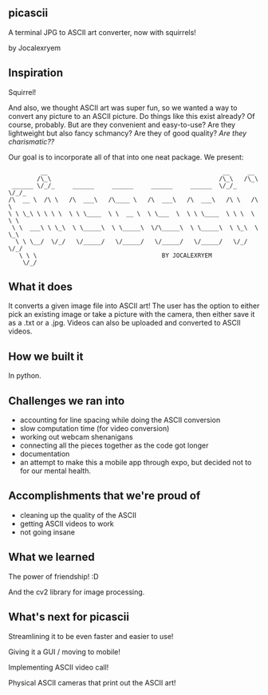 ## picascii
A terminal JPG to ASCII art converter, now with squirrels!

by Jocalexryem


## Inspiration
Squirrel! 

And also, we thought ASCII art was super fun, so we wanted a way to convert any picture to an ASCII picture. Do things like this exist already? Of course, probably. But are they convenient and easy-to-use? Are they lightweight but also fancy schmancy? Are they of good quality? _Are they charismatic??_

Our goal is to incorporate all of that into one neat package. 
We present:
```
         __                                                 __     __
        /\_\                                               /\_\   /\_\
 ______ \/_/_     ______     ______     ______     ______  \/_/_  \/_/_
/\  __ \  /\ \   /\  ___\   /\____ \   /\  ___\   /\  ___\   /\ \   /\ \   
\ \ \_\ \ \ \ \  \ \ \____  \ \  __ \  \ \___  \  \ \ \____  \ \ \  \ \ \  
 \ \  ___\ \ \_\  \ \_____\  \ \_____\  \/\_____\  \ \_____\  \ \_\  \ \_\ 
  \ \ \__/  \/_/   \/_____/   \/_____/   \/_____/   \/_____/   \/_/   \/_/ 
   \ \ \                                   BY JOCALEXRYEM
    \/_/

```

## What it does
It converts a given image file into ASCII art!
The user has the option to either pick an existing image or take a picture with the camera, then either save it as a .txt or a .jpg.
Videos can also be uploaded and converted to ASCII videos.

## How we built it
In python.

## Challenges we ran into

* accounting for line spacing while doing the ASCII conversion
* slow computation time (for video conversion)
* working out webcam shenanigans
* connecting all the pieces together as the code got longer
* documentation
* an attempt to make this a mobile app through expo, but decided not to for our mental health.

## Accomplishments that we're proud of

* cleaning up the quality of the ASCII
* getting ASCII videos to work
* not going insane

## What we learned
The power of friendship! :D

And the cv2 library for image processing.

## What's next for picascii
Streamlining it to be even faster and easier to use!

Giving it a GUI / moving to mobile! 

Implementing ASCII video call! 

Physical ASCII cameras that print out the ASCII art!

